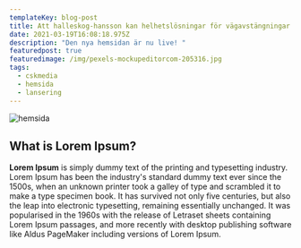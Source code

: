 ```yaml
---
templateKey: blog-post
title: Att halleskog-hansson kan helhetslösningar för vägavstängningar är inget nytt!
date: 2021-03-19T16:08:18.975Z
description: "Den nya hemsidan är nu live! "
featuredpost: true
featuredimage: /img/pexels-mockupeditorcom-205316.jpg
tags:
  - cskmedia
  - hemsida
  - lansering
---
```

![hemsida](/img/pexels-mockupeditorcom-205316.jpg "Image title")

## What is Lorem Ipsum?

**Lorem Ipsum** is simply dummy text of the printing and typesetting industry. Lorem Ipsum has been the industry's standard dummy text ever since the 1500s, when an unknown printer took a galley of type and scrambled it to make a type specimen book. It has survived not only five centuries, but also the leap into electronic typesetting, remaining essentially unchanged. It was popularised in the 1960s with the release of Letraset sheets containing Lorem Ipsum passages, and more recently with desktop publishing software like Aldus PageMaker including versions of Lorem Ipsum.